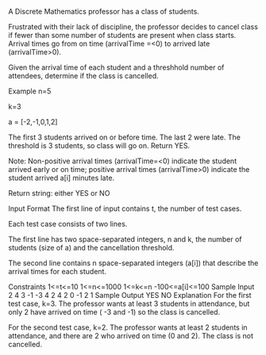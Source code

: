 A Discrete Mathematics professor has a class of students.

Frustrated with their lack of discipline, the professor decides to cancel class if fewer than some number of students are present when class starts. Arrival times go from on time (arrivalTime =<0) to arrived late (arrivalTime>0).

Given the arrival time of each student and a threshhold number of attendees, determine if the class is cancelled.

Example
n=5

k=3

a = [-2,-1,0,1,2]

The first 3 students arrived on or before time. The last 2 were late. The threshold is 3 students, so class will go on. Return YES.

Note:
Non-positive arrival times (arrivalTime=<0) indicate the student arrived early or on time; positive arrival times (arrivalTime>0) indicate the student arrived a[i] minutes late.

Return string: either YES or NO

Input Format
The first line of input contains t, the number of test cases.

Each test case consists of two lines.

The first line has two space-separated integers, n and k, the number of students (size of a) and the cancellation threshold.

The second line contains n space-separated integers (a[i]) that describe the arrival times for each student.

Constraints
1<=t<=10
1<=n<=1000
1<=k<=n
-100<=a[i]<=100
Sample Input
2
4 3
-1 -3 4 2
4 2
0 -1 2 1
Sample Output
YES
NO
Explanation
For the first test case, k=3. The professor wants at least 3 students in attendance, but only 2 have arrived on time ( -3 and -1) so the class is cancelled.

For the second test case, k=2. The professor wants at least 2 students in attendance, and there are 2 who arrived on time (0 and 2). The class is not cancelled.
